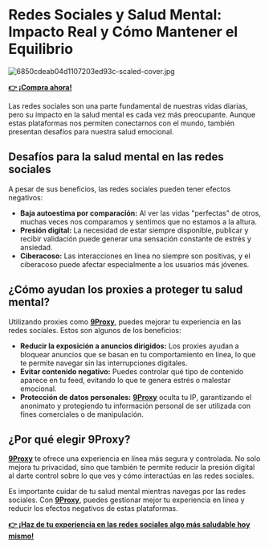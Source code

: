 # Redes Sociales y Salud Mental: Impacto Real y Cómo Mantener el Equilibrio

![6850cdeab04d1107203ed93c-scaled-cover.jpg](https://i0.wp.com/gaceta.facmed.unam.mx/wp-content/uploads/2024/09/WhatsApp-Image-2024-09-18-at-12.22.10-PM.png?resize=1280%2C640&ssl=1)

**[👉 ¡Compra ahora!](https://the9proxy.short.gy/github-pricing-sophie89)**

Las redes sociales son una parte fundamental de nuestras vidas diarias, pero su impacto en la salud mental es cada vez más preocupante. Aunque estas plataformas nos permiten conectarnos con el mundo, también presentan desafíos para nuestra salud emocional.

## Desafíos para la salud mental en las redes sociales

A pesar de sus beneficios, las redes sociales pueden tener efectos negativos:

- **Baja autoestima por comparación:** Al ver las vidas "perfectas" de otros, muchas veces nos comparamos y sentimos que no estamos a la altura.  
- **Presión digital:** La necesidad de estar siempre disponible, publicar y recibir validación puede generar una sensación constante de estrés y ansiedad.  
- **Ciberacoso:** Las interacciones en línea no siempre son positivas, y el ciberacoso puede afectar especialmente a los usuarios más jóvenes.

## ¿Cómo ayudan los proxies a proteger tu salud mental?

Utilizando proxies como **[9Proxy](https://the9proxy.short.gy/github-homepage-sophie89)**, puedes mejorar tu experiencia en las redes sociales. Estos son algunos de los beneficios:

- **Reducir la exposición a anuncios dirigidos:** Los proxies ayudan a bloquear anuncios que se basan en tu comportamiento en línea, lo que te permite navegar sin las interrupciones digitales.  
- **Evitar contenido negativo:** Puedes controlar qué tipo de contenido aparece en tu feed, evitando lo que te genera estrés o malestar emocional.  
- **Protección de datos personales:** **[9Proxy](https://the9proxy.short.gy/github-homepage-sophie89)** oculta tu IP, garantizando el anonimato y protegiendo tu información personal de ser utilizada con fines comerciales o de manipulación.

## ¿Por qué elegir 9Proxy?

**[9Proxy](https://the9proxy.short.gy/github-homepage-sophie89)** te ofrece una experiencia en línea más segura y controlada. No solo mejora tu privacidad, sino que también te permite reducir la presión digital al darte control sobre lo que ves y cómo interactúas en las redes sociales.

Es importante cuidar de tu salud mental mientras navegas por las redes sociales. Con **[9Proxy](https://the9proxy.short.gy/github-homepage-sophie89)**, puedes gestionar mejor tu experiencia en línea y reducir los efectos negativos de estas plataformas. 

**[👉 ¡Haz de tu experiencia en las redes sociales algo más saludable hoy mismo!](https://the9proxy.short.gy/github-pricing-sophie89)**
